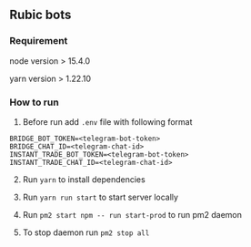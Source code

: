 ## Rubic bots

### Requirement
node version > 15.4.0

yarn version > 1.22.10

### How to run
1. Before run add `.env` file with following format

```
BRIDGE_BOT_TOKEN=<telegram-bot-token>
BRIDGE_CHAT_ID=<telegram-chat-id>
INSTANT_TRADE_BOT_TOKEN=<telegram-bot-token>
INSTANT_TRADE_CHAT_ID=<telegram-chat-id>
```

2. Run `yarn` to install dependencies

3. Run `yarn run start` to start server locally

4. Run `pm2 start npm -- run start-prod` to run pm2 daemon

5. To stop daemon run `pm2 stop all`

